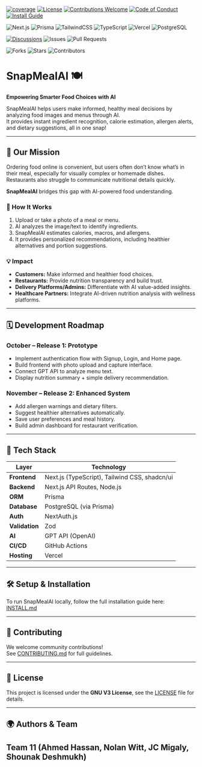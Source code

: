 <!-- ![Build](https://img.shields.io/github/actions/workflow/status/AhmedOHassan/2025Fall-Team11-Project2/ci.yml?branch=main) -->
<!-- Project Info -->
[![coverage](https://codecov.io/gh/AhmedOHassan/2025Fall-Team11-Project2/branch/main/graph/badge.svg)](https://codecov.io/gh/AhmedOHassan/2025Fall-Team11-Project2)
[![License](https://img.shields.io/github/license/AhmedOHassan/2025Fall-Team11-Project2)](LICENSE)
[![Contributions Welcome](https://img.shields.io/badge/Contributions-Welcome-brightgreen.svg)](CONTRIBUTING.md)
[![Code of Conduct](https://img.shields.io/badge/Code%20of%20Conduct-Active-blue.svg)](CODE_OF_CONDUCT.md)
[![Install Guide](https://img.shields.io/badge/Install-Guide-important.svg)](INSTALL.md)

<!-- Tech Stack -->
![Next.js](https://img.shields.io/badge/Next.js-000000?logo=nextdotjs&logoColor=white)
![Prisma](https://img.shields.io/badge/Prisma-2D3748?logo=prisma&logoColor=white)
![TailwindCSS](https://img.shields.io/badge/TailwindCSS-38B2AC?logo=tailwindcss&logoColor=white)
![TypeScript](https://img.shields.io/badge/TypeScript-007ACC?logo=typescript&logoColor=white)
![Vercel](https://img.shields.io/badge/Vercel-000000?logo=vercel&logoColor=white)
![PostgreSQL](https://img.shields.io/badge/PostgreSQL-316192?logo=postgresql&logoColor=white)

<!-- Community -->
[![Discussions](https://img.shields.io/badge/Chat-Discussions-orange.svg)](../../discussions)
![Issues](https://img.shields.io/github/issues/AhmedOHassan/2025Fall-Team11-Project2)
![Pull Requests](https://img.shields.io/github/issues-pr/AhmedOHassan/2025Fall-Team11-Project2)

<!-- Project Stats -->
![Forks](https://img.shields.io/github/forks/AhmedOHassan/2025Fall-Team11-Project2)
![Stars](https://img.shields.io/github/stars/AhmedOHassan/2025Fall-Team11-Project2)
![Contributors](https://img.shields.io/github/contributors/AhmedOHassan/2025Fall-Team11-Project2)

# SnapMealAI 🍽️

**Empowering Smarter Food Choices with AI**

SnapMealAI helps users make informed, healthy meal decisions by analyzing food images and menus through AI.  
It provides instant ingredient recognition, calorie estimation, allergen alerts, and dietary suggestions, all in one snap!

---

## 🚀 Our Mission

Ordering food online is convenient, but users often don’t know what’s in their meal, especially for visually complex or homemade dishes. Restaurants also struggle to communicate nutritional details quickly.

**SnapMealAI** bridges this gap with AI-powered food understanding.

### 🧠 How It Works
1. Upload or take a photo of a meal or menu.  
2. AI analyzes the image/text to identify ingredients.  
3. SnapMealAI estimates calories, macros, and allergens.  
4. It provides personalized recommendations, including healthier alternatives and portion suggestions.

### 💡 Impact
- **Customers:** Make informed and healthier food choices.  
- **Restaurants:** Provide nutrition transparency and build trust.  
- **Delivery Platforms/Admins:** Differentiate with AI value-added insights.  
- **Healthcare Partners:** Integrate AI-driven nutrition analysis with wellness platforms.

---

## 🗓️ Development Roadmap

### **October – Release 1: Prototype**
- Implement authentication flow with Signup, Login, and Home page.
- Build frontend with photo upload and capture interface.
- Connect GPT API to analyze menu text.
- Display nutrition summary + simple delivery recommendation.

### **November – Release 2: Enhanced System**
- Add allergen warnings and dietary filters.
- Suggest healthier alternatives automatically.
- Save user preferences and meal history.
- Build admin dashboard for restaurant verification.

---

## 🧩 Tech Stack

| Layer | Technology |
|-------|-------------|
| **Frontend** | Next.js (TypeScript), Tailwind CSS, shadcn/ui |
| **Backend** | Next.js API Routes, Node.js |
| **ORM** | Prisma |
| **Database** | PostgreSQL (via Prisma) |
| **Auth** | NextAuth.js |
| **Validation** | Zod |
| **AI** | GPT API (OpenAI) |
| **CI/CD** | GitHub Actions |
| **Hosting** | Vercel |

---

## 🛠️ Setup & Installation

To run SnapMealAI locally, follow the full installation guide here: [INSTALL.md](INSTALL.md)

---

## 👥 Contributing

We welcome community contributions!  
See [CONTRIBUTING.md](CONTRIBUTING.md) for full guidelines.

---

## 📄 License

This project is licensed under the **GNU V3 License**, see the [LICENSE](LICENSE) file for details.

---

## 🌍 Authors & Team
**Team 11 (Ahmed Hassan, Nolan Witt, JC Migaly, Shounak Deshmukh)**
---
